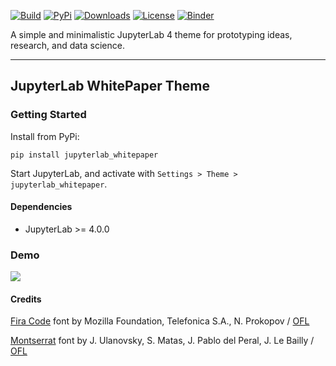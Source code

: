 [![Build](https://img.shields.io/github/actions/workflow/status/adamvvu/jupyterlab_whitepaper/build.yml?style=for-the-badge)](/actions/workflows/build.yml)
[![PyPi](https://img.shields.io/pypi/v/jupyterlab_whitepaper?style=for-the-badge)](https://pypi.org/project/jupyterlab_whitepaper/)
[![Downloads](https://img.shields.io/pypi/dm/jupyterlab_whitepaper?style=for-the-badge)](https://pypi.org/project/jupyterlab_whitepaper/)
[![License](https://img.shields.io/badge/license-MIT-green?style=for-the-badge)](https://github.com/adamvvu/jupyterlab_whitepaper/blob/master/LICENSE)
[![Binder](https://img.shields.io/badge/DEMO-binder-blue?style=for-the-badge
)](https://mybinder.org/v2/gh/adamvvu/jupyterlab_whitepaper/HEAD?labpath=examples%2Fdemo.ipynb)

A simple and minimalistic JupyterLab 4 theme for prototyping ideas, research, and data science.

------------------------------------------------------------------------

## JupyterLab WhitePaper Theme

### Getting Started

Install from PyPi:

`pip install jupyterlab_whitepaper`

Start JupyterLab, and activate with `Settings > Theme > jupyterlab_whitepaper`.

#### Dependencies

- JupyterLab >= 4.0.0

### Demo

![](/examples/demo.gif)


#### Credits

[Fira Code](https://fonts.google.com/specimen/Fira+Code/license) font by Mozilla Foundation, Telefonica S.A., N. Prokopov / [OFL](https://openfontlicense.org/)

[Montserrat](https://fonts.google.com/specimen/Montserrat) font by J. Ulanovsky, S. Matas, J. Pablo del Peral, J. Le Bailly / [OFL](https://openfontlicense.org/)